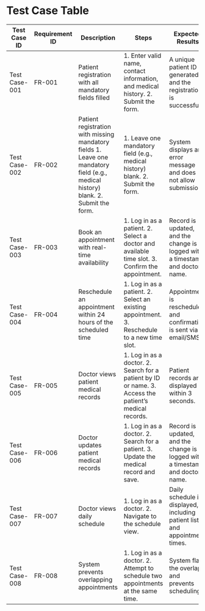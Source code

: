 # Test Case Table

|Test Case ID    | Requirement ID | Description     | Steps          | Expected Results | Actual Results      |  Status(Pass/Fail)     |
|----------------|----------------|-----------------|----------------|------------------|---------------------|------------------------|
| Test Case-001  |     FR-001     |Patient registration with all mandatory fields filled                 |1. Enter valid name, contact information, and medical history. 2. Submit the form.                |A unique patient ID is generated, and the registration is successful.                  |                     |                        |
| Test Case-002  |     FR-002     |Patient registration with missing mandatory fields                1. Leave one mandatory field (e.g., medical history) blank. 2. Submit the form.|1. Leave one mandatory field (e.g., medical history) blank. 2. Submit the form.               | System displays an error message and does not allow submission.                 |                     |                        |
| Test Case-003  |     FR-003     |Book an appointment with real-time availability                 |1. Log in as a patient. 2. Select a doctor and available time slot. 3. Confirm the appointment.|Record is updated, and the change is logged with a timestamp and doctor’s name.                  |                     |                        |
| Test Case-004  |     FR-004     |Reschedule an appointment within 24 hours of the scheduled time                 | 1. Log in as a patient. 2. Select an existing appointment. 3. Reschedule to a new time slot.               | Appointment is rescheduled, and confirmation is sent via email/SMS.                |                     |                        |
| Test Case-005  |     FR-005     |Doctor views patient medical records                 |1. Log in as a doctor. 2. Search for a patient by ID or name. 3. Access the patient’s medical records.                |Patient records are displayed within 3 seconds.                 |                     |                        |
| Test Case-006  |     FR-006     |Doctor updates patient medical records                 | 1. Log in as a doctor. 2. Search for a patient. 3. Update the medical record and save.               | Record is updated, and the change is logged with a timestamp and doctor’s name.                 |                     |                        |
| Test Case-007  |     FR-007     |Doctor views daily schedule                 |1. Log in as a doctor. 2. Navigate to the schedule view.                | Daily schedule is displayed, including patient list and appointment times.                 |                     |                        |
| Test Case-008  |     FR-008     |System prevents overlapping appointments                 | 1. Log in as a doctor. 2. Attempt to schedule two appointments at the same time.               | System flags the overlap and prevents scheduling.                 |                     |                        |
